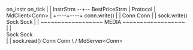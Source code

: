         
 on_instr          on_tick
  |                   |
InstrStrm --+-- BestPriceStrm
            |
         Protocol
            |
    MdClient<Conn<UDP>> 
            |
       +----+----+             conn.write()
       |         |
    Conn<UDP>  Conn<UDP>
       |         |             sock.write()
    Sock<UDP>  Sock<UDP>
       |         |
     ~~~~~~~~~~~~~~~~~~
         MEDIA
     ~~~~~~~~~~~~~~~~~~    
       |         |             
     Sock<UDP>  Sock<UDP>       
       |         |             sock.read()
    Conn<UDP>   Conn<UDP>
       \         /
       MdServer<Conn<UDP>>